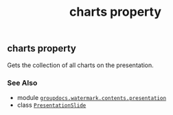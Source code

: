 ﻿---
title: charts property
second_title: GroupDocs.Watermark for Python via .NET API References
description: 
type: docs
url: /python-net/groupdocs.watermark.contents.presentation/presentationslide/charts/
is_root: false
weight: 50
---

## charts property


Gets the collection of all charts on the presentation.

### See Also
* module [`groupdocs.watermark.contents.presentation`](../../)
* class [`PresentationSlide`](/watermark/python-net/groupdocs.watermark.contents.presentation/presentationslide)
